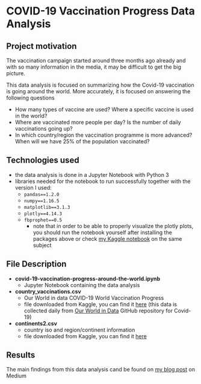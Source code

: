# COVID-19 Vaccination Progress Data Analysis

## Project motivation

The vaccination campaign started around three months ago already and with so many information in the media, it may be difficult to get the big picture.

This data analysis is focused on summarizing how the Covid-19 vaccination is going around the world. More accurately, it is focused on answering the following questions 

* How many types of vaccine are used? Where a specific vaccine is used in the world?
* Where are vaccinated more people per day? Is the number of daily vaccinations going up?
* In which country/region the vaccination programme is more advanced? When will we have 25% of the population vaccinated?

## Technologies used

- the data analysis is done in a Jupyter Notebook with Python 3
- libraries needed for the notebook to run successfully together with the version I used:
    - ``` pandas==1.2.0 ```
    - ``` numpy==1.16.5 ```
    - ``` matplotlib==3.1.3 ```
    - ``` plotly==4.14.3 ```
    - ``` fbprophet==0.5 ```
        - note that in order to be able to properly visualize the plotly plots, you should run the notebook yourself after installing the packages above or check [my Kaggle notebook](https://www.kaggle.com/irinahulea/covid-19-vaccination-progress-around-the-world) on the same subject

## File Description

- **covid-19-vaccination-progress-around-the-world.ipynb** 
    - Jupyter Notebook containing the data analysis
- **country_vaccinations.csv** 
    - Our World in data COVID-19 World Vaccination Progress
    - file downloaded from Kaggle, you can find it [here](https://www.kaggle.com/gpreda/covid-world-vaccination-progress) (this data is collected daily from [Our World in Data](https://github.com/owid/covid-19-data) GitHub repository for Covid-19)
- **continents2.csv**
    - country iso and region/continent information
    - file downloaded from Kaggle, you can find it [here](https://www.kaggle.com/andradaolteanu/country-mapping-iso-continent-region)
    
## Results

The main findings from this data analysis cand be found on [my blog post](https://irinahulea.medium.com/how-is-the-vaccination-campaign-against-covid-19-going-10abf0935af4) on Medium